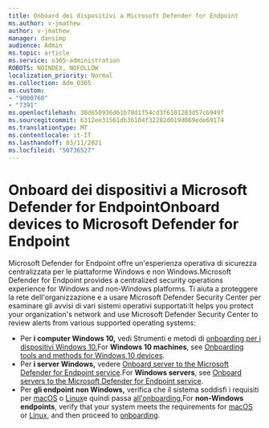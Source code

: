 ```yaml
---
title: Onboard dei dispositivi a Microsoft Defender for Endpoint
ms.author: v-jmathew
author: v-jmathew
manager: dansimp
audience: Admin
ms.topic: article
ms.service: o365-administration
ROBOTS: NOINDEX, NOFOLLOW
localization_priority: Normal
ms.collection: Adm_O365
ms.custom:
- "9000760"
- "7391"
ms.openlocfilehash: 38d650936d61b78d1f54cd3f6101283d57c6949f
ms.sourcegitcommit: 6312ee31561db36104f32282d019d069ede69174
ms.translationtype: MT
ms.contentlocale: it-IT
ms.lasthandoff: 03/11/2021
ms.locfileid: "50736527"
---
```

# <a name="onboard-devices-to-microsoft-defender-for-endpoint"></a><span data-ttu-id="852ce-102">Onboard dei dispositivi a Microsoft Defender for Endpoint</span><span class="sxs-lookup"><span data-stu-id="852ce-102">Onboard devices to Microsoft Defender for Endpoint</span></span>

<span data-ttu-id="852ce-103">Microsoft Defender for Endpoint offre un'esperienza operativa di sicurezza centralizzata per le piattaforme Windows e non Windows.</span><span class="sxs-lookup"><span data-stu-id="852ce-103">Microsoft Defender for Endpoint provides a centralized security operations experience for Windows and non-Windows platforms.</span></span> <span data-ttu-id="852ce-104">Ti aiuta a proteggere la rete dell'organizzazione e a usare Microsoft Defender Security Center per esaminare gli avvisi di vari sistemi operativi supportati:</span><span class="sxs-lookup"><span data-stu-id="852ce-104">It helps you protect your organization's network and use Microsoft Defender Security Center to review alerts from various supported operating systems:</span></span>

- <span data-ttu-id="852ce-105">Per **i computer Windows 10,** vedi Strumenti e metodi di [onboarding per i dispositivi Windows 10.](https://go.microsoft.com/fwlink/?linkid=2143460)</span><span class="sxs-lookup"><span data-stu-id="852ce-105">For **Windows 10 machines**, see [Onboarding tools and methods for Windows 10 devices](https://go.microsoft.com/fwlink/?linkid=2143460).</span></span>
- <span data-ttu-id="852ce-106">Per **i server Windows,** vedere [Onboard server to the Microsoft Defender for Endpoint service](https://go.microsoft.com/fwlink/?linkid=2143627).</span><span class="sxs-lookup"><span data-stu-id="852ce-106">For **Windows servers**, see [Onboard servers to the Microsoft Defender for Endpoint service](https://go.microsoft.com/fwlink/?linkid=2143627).</span></span>
- <span data-ttu-id="852ce-107">Per **gli endpoint non Windows,** verifica che il sistema soddisfi i requisiti per [macOS](https://go.microsoft.com/fwlink/?linkid=2143461) o [Linux](https://go.microsoft.com/fwlink/?linkid=2143462)e quindi passa [all'onboarding.](https://go.microsoft.com/fwlink/?linkid=2143628)</span><span class="sxs-lookup"><span data-stu-id="852ce-107">For **non-Windows endpoints**, verify that your system meets the requirements for [macOS](https://go.microsoft.com/fwlink/?linkid=2143461) or [Linux](https://go.microsoft.com/fwlink/?linkid=2143462), and then proceed to [onboarding](https://go.microsoft.com/fwlink/?linkid=2143628).</span></span>

